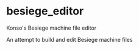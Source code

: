 # besiege_editor
Konso's Besiege machine file editor

An attempt to build and edit Besiege machine files
